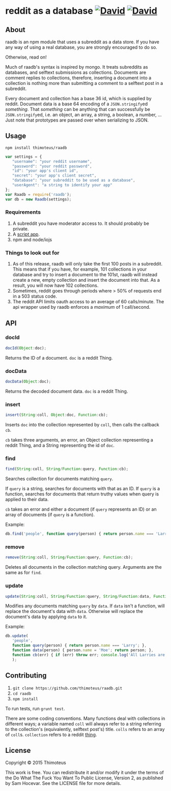 # reddit as a database [![David](https://img.shields.io/david/thimoteus/raadb.svg?style=flat-square)](https://david-dm.org/thimoteus/raadb) [![David](https://img.shields.io/david/dev/thimoteus/raadb.svg?style=flat-square)](https://david-dm.org/thimoteus/raadb#info=devDependencies&view=table)

## About

raadb is an npm module that uses a subreddit as a data store.
If you have any way of using a real database, you are strongly encouraged to do so.

Otherwise, read on!

Much of raadb's syntax is inspired by mongo.
It treats subreddits as databases, and selftext submissions as collections.
Documents are comment replies to collections, therefore, inserting a document into a collection is nothing more than submitting a comment to a selftext post in a subreddit.

Every document and collection has a base 36 id, which is supplied by reddit.
Document data is a base 64 encoding of a `JSON.stringify`ed *something*.
That *something* can be anything that can successfully be `JSON.stringify`ed, i.e. an object, an array, a string, a boolean, a number, ...
Just note that prototypes are passed over when serializing to JSON.

## Usage

`npm install thimoteus/raadb`

```javascript
var settings = {
   "username": "your reddit username",
   "password": "your reddit password",
   "id": "your app's client id",
   "secret": "your app's client secret",
   "database": "your subreddit to be used as a database",
   "userAgent": "a string to identify your app"
};
var Raadb = require('raadb');
var db = new Raadb(settings);
```

### Requirements

1. A subreddit you have moderator access to.
It should probably be private.
2. A [script app](https://www.reddit.com/prefs/apps/).
3. npm and node/iojs

### Things to look out for

1. As of this release, raadb will only take the first 100 posts in a subreddit.
This means that if you have, for example, 101 collections in your database and try to insert a document to the 101st, raadb will instead create a new, empty collection and insert the document into that.
As a result, you will now have 102 collections.
2. Sometimes, reddit goes through periods where > 50% of requests end in a 503 status code.
3. The reddit API limits oauth access to an average of 60 calls/minute.
The api wrapper used by raadb enforces a *maximum* of 1 call/second.

## API

### docId
```javascript
docId(Object:doc);
```

Returns the ID of a document. `doc` is a reddit Thing.

### docData
```javascript
docData(Object:doc);
```

Returns the decoded document data. `doc` is a reddit Thing.

### insert
```javascript
insert(String:coll, Object:doc, Function:cb);
```

Inserts `doc` into the collection represented by `coll`, then calls the callback `cb`.

`cb` takes three arguments, an error, an Object collection representing a reddit Thing, and a String representing the id of `doc`.

### find
```javascript
find(String:coll, String/Function:query, Function:cb);
```

Searches collection for documents matching `query`.

If `query` is a string, searches for documents with that as an ID.
If `query` is a function, searches for documents that return truthy values
when query is applied to their data.

`cb` takes an error and either a document (if `query` represents an ID) or an array of documents (if `query` is a function).

Example:
```javascript
db.find('people', function query(person) { return person.name === 'Larry'; }, console.log);
```

### remove
```javascript
remove(String:coll, String/Function:query, Function:cb);
```

Deletes all documents in the collection matching query. Arguments are the same as for `find`.

### update
```javascript
update(String:coll, String/Function:query, String/Function:data, Function:cb);
```

Modifies any documents matching `query` by `data`.
If `data` isn't a function, will replace the document's data with `data`.
Otherwise will replace the document's data by applying `data` to it.

Example:
```javascript
db.update(
   'people',
   function query(person) { return person.name === 'Larry'; },
   function data(person) { person.name = 'Moe'; return person; },
   function cb(err) { if (err) throw err; console.log('All Larries are now Moes!') }
   );
```

## Contributing

1. `git clone https://github.com/thimoteus/raadb.git`
2. `cd raadb`
3. `npm install`

To run tests, run `grunt test`.

There are some coding conventions.
Many functions deal with collections in different ways; a variable named `coll` will always refer to a string referring to the collection's (equivalently, selftext post's) title. `colls` refers to an array of `coll`s. `collection` refers to a reddit [thing](https://www.reddit.com/dev/api#fullnames).

## License

Copyright © 2015 Thimoteus

This work is free. You can redistribute it and/or modify it under the
terms of the Do What The Fuck You Want To Public License, Version 2,
as published by Sam Hocevar. See the LICENSE file for more details.
